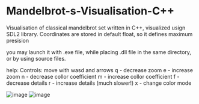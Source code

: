 # Mandelbrot-s-Visualisation-C++
Visualisation of classical mandelbrot set written in C++, visualized usign SDL2 library.
Coordinates are stored in default float, so it defines maximum presision

you may launch it with .exe file, while placing .dll file in the same directory, or by using source files.

help: 
Controls:
 move with wasd and arrows
 q - decrease zoom
 e - increase zoom
 n - decrease collor coefficient
 m - increase collor coefficient
 f - decrease details
 r - increase details (much slower!)
 x - change color mode


![image](https://user-images.githubusercontent.com/57939291/113323020-1ffe6600-931e-11eb-9a88-9246c465db0d.png)
![image](https://user-images.githubusercontent.com/57939291/113323239-69e74c00-931e-11eb-99e2-b5f4297fee1e.png)
